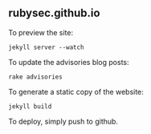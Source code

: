 ## rubysec.github.io

To preview the site:

    jekyll server --watch

To update the advisories blog posts:

    rake advisories

To generate a static copy of the website:

    jekyll build

To deploy, simply push to github.
